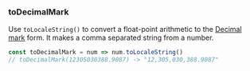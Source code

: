 ### toDecimalMark

Use `toLocaleString()` to convert a float-point arithmetic to the [Decimal mark](https://en.wikipedia.org/wiki/Decimal_mark) form. It makes a comma separated string from a number.

 ```js
const toDecimalMark = num => num.toLocaleString()
// toDecimalMark(12305030388.9087) -> "12,305,030,388.9087"
```

